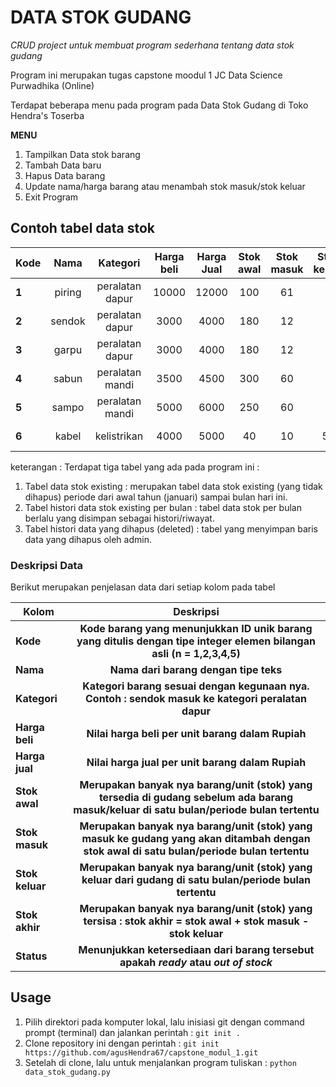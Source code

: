 # DATA STOK GUDANG
*CRUD project untuk membuat program sederhana tentang data stok gudang*

Program ini merupakan tugas capstone moodul 1 JC Data Science Purwadhika (Online)

Terdapat beberapa menu pada program pada Data Stok Gudang di Toko Hendra's Toserba

**MENU**

1. Tampilkan Data stok barang
2. Tambah Data baru
3. Hapus Data barang
4. Update nama/harga barang atau menambah stok masuk/stok keluar
5. Exit Program

## Contoh tabel data stok

| Kode |Nama|Kategori|Harga beli|Harga Jual|Stok awal|Stok masuk|Stok keluar|Stok akhir|Status|
|------|:--:|:------:|:--------:|:--------:|:-------:|:--------:|:---------:|:--------:|-----:|
| **1** | piring | peralatan dapur |   10000    |   12000    |    100    |     61     |      9      |    162     |     ready    |
| **2** | sendok | peralatan dapur |    3000    |    4000    |    180    |     12     |      0      |    192     |     ready    |
| **3** | garpu  | peralatan dapur |    3000    |    4000    |    180    |     12     |      0      |    192     |     ready    |
| **4** | sabun  | peralatan mandi |    3500    |    4500    |    300    |     60     |      0      |    360     |     ready    |
| **5** | sampo  | peralatan mandi |    5000    |    6000    |    250    |     60     |      0      |    310     |     ready    |
| **6** | kabel  |   kelistrikan   |    4000    |    5000    |    40     |     10     |     50      |     0      | out of stock |

keterangan : Terdapat tiga tabel yang ada pada program ini :

1. Tabel data stok existing                   : merupakan tabel data stok existing (yang tidak dihapus) periode dari awal tahun (januari) sampai bulan hari ini.
2. Tabel histori data stok existing per bulan : tabel data stok per bulan berlalu yang disimpan sebagai histori/riwayat.
3. Tabel histori data yang dihapus (deleted)  : tabel yang menyimpan baris data yang dihapus oleh admin.


### Deskripsi Data
Berikut merupakan penjelasan data dari setiap kolom pada tabel

|       Kolom       |                                                 Deskripsi                                                                                                              |
|-------------------|:---------------------------------------------------------------------------------------------------------------------:                                                 |
|      **Kode**     | **Kode barang yang menunjukkan ID unik barang yang ditulis dengan tipe integer elemen bilangan asli (n =  1,2,3,4,5)**                                                 |
|      **Nama**     | **Nama dari barang dengan tipe teks**                                                                                                                                  |
|    **Kategori**   | **Kategori barang sesuai dengan kegunaan nya. Contoh : sendok masuk ke kategori peralatan dapur**                                                                      |
|   **Harga beli**  | **Nilai harga beli per unit barang dalam Rupiah**                                                                                                                      |
|   **Harga jual**  | **Nilai harga jual per unit barang dalam Rupiah**                                                                                                                      |
|   **Stok awal**   | **Merupakan banyak nya barang/unit (stok) yang tersedia di gudang sebelum ada barang masuk/keluar di satu bulan/periode bulan tertentu**                               |
|   **Stok masuk**  | **Merupakan banyak nya barang/unit (stok) yang masuk ke gudang yang akan ditambah dengan stok awal di satu bulan/periode bulan tertentu**                              |
|   **Stok keluar** | **Merupakan banyak nya barang/unit (stok) yang keluar dari gudang  di satu bulan/periode bulan tertentu**                                                              |
|   **Stok akhir**  | **Merupakan banyak nya barang/unit (stok) yang tersisa :  stok akhir = stok awal + stok masuk - stok keluar**                                                          |
|     **Status**    | **Menunjukkan ketersediaan dari barang tersebut apakah *ready* atau *out of stock***                                                                                    |

## Usage
1. Pilih direktori pada komputer lokal, lalu inisiasi git dengan command prompt (terminal) dan jalankan perintah :
   ```git init .```
2. Clone repository ini dengan perintah :
   ```git init https://github.com/agusHendra67/capstone_modul_1.git```
3. Setelah di clone, lalu untuk menjalankan program tuliskan :
    ```python data_stok_gudang.py```


